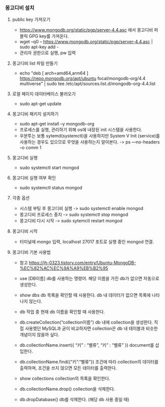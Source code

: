 ### 몽고디비 설치

1. public key 가져오기
    - https://www.mongodb.org/static/pgp/server-4.4.asc 에서 몽고디비 퍼블릭 GPG key를 가져온다.
    - wget –q0 – https://www.mongodb.org/static/pgp/server-4.4.asc | sudo apt-key add -
    - 관리자 권한으로 실행, pw 입력

2. 몽고디비 list 파일 만들기
    - echo "deb [ arch=amd64,arm64 ] https://repo.mongodb.org/apt/ubuntu focal/mongodb-org/4.4 multiverse" | sudo tee /etc/apt/sources.list.d/mongodb-org-4.4.list
    
3. 로컬 페이지 데이터베이스 불러오기
    - sudo apt-get update
   
4. 몽고디비 패키지 설치하기
    - sudo apt-get install –y mongodb-org
    * 프로세스를 실행, 관리하기 위해 os에 내장된 init 시스템을 사용한다.
    * 우분투는 보통 sytemd(systemctl)을 사용하지만 System V Init (service)를 사용하는 경우도 있으므로 무엇을 사용하는지 알아본다.
        -> ps —no-headers –o comm 1

5. 몽고디비 실행
    - sudo systemctl start mongod

6. 몽고디비 실행 여부 확인
    - sudo systemctl status mongod

7. 각종 옵션
    - 시스템 부팅 후 몽고디비 실행
        -> sudo systemctl enable mongod
    - 몽고디비 프로세스 중지
        -> sudo systemctl stop mongod
    -  몽고디비 다시 시작
        -> sudo sytemctl restart mongod
8. 몽고디비 시작
    - 터미널에 mongo 입력, localhost 27017 포트로 실행 중인 mongod 연결.
9. 몽고디비 기본 사용법
    - 참고
https://jh-0323.tistory.com/entry/Ubuntu-MongoDB-%EC%82%AC%EC%9A%A9%EB%B2%95
    - use [DB이름]
      db를 사용하는 명령어. 해당 이름을 가진 db가 없으면 자동으로 생성한다.
    
    - show dbs
      db 목록을 확인할 때 사용한다. db 내 데이터가 없으면 목록에 나타나지 않는다.
     
    - db
      작업 중 현재 db 이름을 확인할 때 사용한다.
 
    - db.createCollection(“collection이름”)
      db 내에 collection을 생성한다.
      직접 사용했던 MySQL과 굳이 비교하자면 collection은 db 내 테이블과 비슷한 개념이지 않을까 싶다.

    - db.collectionName.insert({ “키” : “벨류”, “키” : “벨류” })
      document를 삽입한다.
    
    - db.collectionName.find({“키”:“벨류”})
      조건에 따라 collection의 데이터를 출력하며, 조건을 쓰지 않으면 모든 데이터를 출력한다.

    - show collections
      collection의 목록을 확인한다.

    - db.collectionName.drop()
      collection을 삭제한다.

    - db.dropDatabase()
      db를 삭제한다. (해당 db 사용 중일 때)
